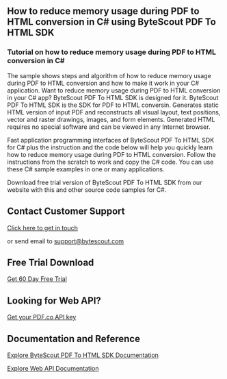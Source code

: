 ## How to reduce memory usage during PDF to HTML conversion in C# using ByteScout PDF To HTML SDK

### Tutorial on how to reduce memory usage during PDF to HTML conversion in C#

The sample shows steps and algorithm of how to reduce memory usage during PDF to HTML conversion and how to make it work in your C# application. Want to reduce memory usage during PDF to HTML conversion in your C# app? ByteScout PDF To HTML SDK is designed for it. ByteScout PDF To HTML SDK is the SDK for PDF to HTML conversin. Generates static HTML version of input PDF and reconstructs all visual layout, text positions, vector and raster drawings, images, and form elements. Generated HTML requires no special software and can be viewed in any Internet browser.

Fast application programming interfaces of ByteScout PDF To HTML SDK for C# plus the instruction and the code below will help you quickly learn how to reduce memory usage during PDF to HTML conversion. Follow the instructions from the scratch to work and copy the C# code. You can use these C# sample examples in one or many applications.

Download free trial version of ByteScout PDF To HTML SDK from our website with this and other source code samples for C#.

## Contact Customer Support

[Click here to get in touch](https://bytescout.zendesk.com/hc/en-us/requests/new?subject=ByteScout%20PDF%20To%20HTML%20SDK%20Question)

or send email to [support@bytescout.com](mailto:support@bytescout.com?subject=ByteScout%20PDF%20To%20HTML%20SDK%20Question) 

## Free Trial Download

[Get 60 Day Free Trial](https://bytescout.com/download/web-installer?utm_source=github-readme)

## Looking for Web API? 

[Get your PDF.co API key](https://pdf.co/documentation/api?utm_source=github-readme)

## Documentation and Reference

[Explore ByteScout PDF To HTML SDK Documentation](https://bytescout.com/documentation/index.html?utm_source=github-readme)

[Explore Web API Documentation](https://pdf.co/documentation/api?utm_source=github-readme)